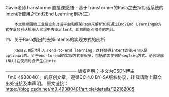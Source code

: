 Gavin老师Transformer直播课感悟 - 基于Transformer的Rasa之去掉对话系统的Intent所使用之End2End Learning剖析(三)

        本文继续围绕工业级业务对话平台和框架Rasa来解析如何通过End2End Learning的方式在业务对话机器人实现中去掉intent，即意图识别相关的内容。

四、关于Rasa提出的去掉intents的实现方式的剖析

        Rasa2.0版本引入了end-to-end learning，这样使得intent的使用可以是optional的。关于end-to-end的实现方式有很多，包括前面提到的seq2seq方式。语言理解(NLU)在使用时会产生由inte

————————————————
版权声明：本文为CSDN博主「m0_49380401」的原创文章，遵循CC 4.0 BY-SA版权协议，转载请附上原文出处链接及本声明。
原文链接：https://blog.csdn.net/m0_49380401/article/details/122162005
